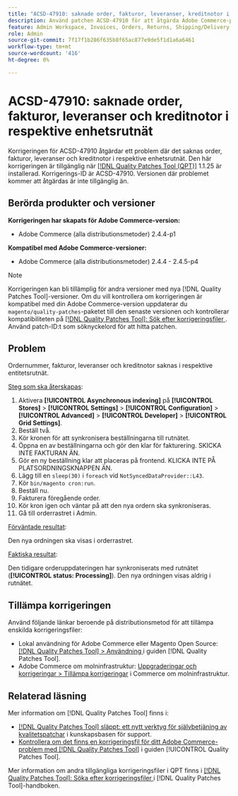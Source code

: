 ```yaml
---
title: "ACSD-47910: saknade order, fakturor, leveranser, kreditnotor i respektive enhetsnät"
description: Använd patchen ACSD-47910 för att åtgärda Adobe Commerce-problemet där det saknas order, fakturor, leveranser och kreditnotor i respektive enhetsrutnät.
feature: Admin Workspace, Invoices, Orders, Returns, Shipping/Delivery
role: Admin
source-git-commit: 7f17f1b286f635b8f65ac877e9de5f1d1a6a6461
workflow-type: tm+mt
source-wordcount: '416'
ht-degree: 0%

---
```


# ACSD-47910: saknade order, fakturor, leveranser och kreditnotor i respektive enhetsrutnät

Korrigeringen för ACSD-47910 åtgärdar ett problem där det saknas order, fakturor, leveranser och kreditnotor i respektive enhetsrutnät. Den här korrigeringen är tillgänglig när [[!DNL Quality Patches Tool (QPT)]](https://experienceleague.adobe.com/en/docs/commerce-knowledge-base/kb/announcements/commerce-announcements/magento-quality-patches-released-new-tool-to-self-serve-quality-patches) 1.1.25 är installerad. Korrigerings-ID är ACSD-47910. Versionen där problemet kommer att åtgärdas är inte tillgänglig än.

## Berörda produkter och versioner

**Korrigeringen har skapats för Adobe Commerce-version:**
* Adobe Commerce (alla distributionsmetoder) 2.4.4-p1

**Kompatibel med Adobe Commerce-versioner:**
* Adobe Commerce (alla distributionsmetoder) 2.4.4 - 2.4.5-p4

>[!NOTE]
>
>Korrigeringen kan bli tillämplig för andra versioner med nya [!DNL Quality Patches Tool]-versioner. Om du vill kontrollera om korrigeringen är kompatibel med din Adobe Commerce-version uppdaterar du `magento/quality-patches`-paketet till den senaste versionen och kontrollerar kompatibiliteten på [[!DNL Quality Patches Tool]: Sök efter korrigeringsfiler ](https://experienceleague.adobe.com/tools/commerce-quality-patches/index.html). Använd patch-ID:t som söknyckelord för att hitta patchen.

## Problem

Ordernummer, fakturor, leveranser och kreditnotor saknas i respektive entitetsrutnät.

<u>Steg som ska återskapas</u>:

1. Aktivera **[!UICONTROL Asynchronous indexing]** på **[!UICONTROL Stores]** > **[!UICONTROL Settings]** > **[!UICONTROL Configuration]** > **[!UICONTROL Advanced]** > **[!UICONTROL Developer]** > **[!UICONTROL Grid Settings]**.
1. Beställ två.
1. Kör kronen för att synkronisera beställningarna till rutnätet.
1. Öppna en av beställningarna och gör den klar för fakturering. SKICKA INTE FAKTURAN ÄN.
1. Gör en ny beställning klar att placeras på frontend. KLICKA INTE PÅ PLATSORDNINGSKNAPPEN ÄN.
1. Lägg till en `sleep(30)` i `foreach` vid `NotSyncedDataProvider::L43`.
1. Kör `bin/magento cron:run`.
1. Beställ nu.
1. Fakturera föregående order.
1. Kör kron igen och väntar på att den nya ordern ska synkroniseras.
1. Gå till orderrastret i Admin.

<u>Förväntade resultat</u>:

Den nya ordningen ska visas i orderrastret.

<u>Faktiska resultat</u>:

Den tidigare orderuppdateringen har synkroniserats med rutnätet (**[!UICONTROL status: Processing]**). Den nya ordningen visas aldrig i rutnätet.

## Tillämpa korrigeringen

Använd följande länkar beroende på distributionsmetod för att tillämpa enskilda korrigeringsfiler:

* Lokal användning för Adobe Commerce eller Magento Open Source: [[!DNL Quality Patches Tool] > Användning ](https://experienceleague.adobe.com/docs/commerce-operations/tools/quality-patches-tool/usage.html) i guiden [!DNL Quality Patches Tool].
* Adobe Commerce om molninfrastruktur: [Uppgraderingar och korrigeringar > Tillämpa korrigeringar](https://experienceleague.adobe.com/docs/commerce-cloud-service/user-guide/develop/upgrade/apply-patches.html) i Commerce om molninfrastruktur.

## Relaterad läsning

Mer information om [!DNL Quality Patches Tool] finns i:

* [[!DNL Quality Patches Tool] släppt: ett nytt verktyg för självbetjäning av kvalitetspatchar](https://experienceleague.adobe.com/en/docs/commerce-knowledge-base/kb/announcements/commerce-announcements/magento-quality-patches-released-new-tool-to-self-serve-quality-patches) i kunskapsbasen för support.
* [Kontrollera om det finns en korrigeringsfil för ditt Adobe Commerce-problem med  [!DNL Quality Patches Tool]](/help/tools/quality-patches-tool/patches-available-in-qpt/check-patch-for-magento-issue-with-magento-quality-patches.md) i guiden [!UICONTROL Quality Patches Tool].


Mer information om andra tillgängliga korrigeringsfiler i QPT finns i [[!DNL Quality Patches Tool]: Söka efter korrigeringsfiler ](https://experienceleague.adobe.com/tools/commerce-quality-patches/index.html) i [!DNL Quality Patches Tool]-handboken.
